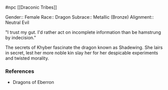  #npc [[Draconic Tribes]]

Gender:: Female
Race:: Dragon
Subrace:: Metallic (Bronze)
Alignment:: Neutral Evil

"I trust my gut. I'd rather act on incomplete information than be hamstrung by indecision."

The secrets of Khyber fascinate the dragon known as Shadewing. She lairs in secret, lest her more noble kin slay her for her despicable experiments and twisted morality.

### References

* Dragons of Eberron
